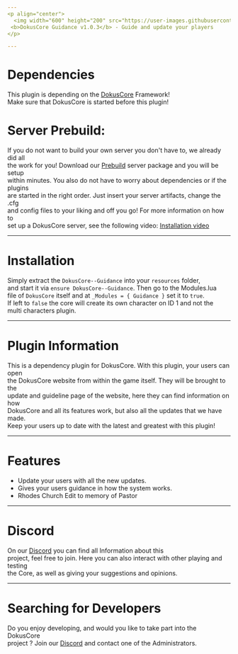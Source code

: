 ```yaml
---
<p align="center">
  <img width="600" height="200" src="https://user-images.githubusercontent.com/49053928/111937011-2e9b8080-8ac7-11eb-914a-a0d94380d611.gif"><br>
 <b>DokusCore Guidance v1.0.3</b> - Guide and update your players
</p>

---
```

# Dependencies
This plugin is depending on the [DokusCore](https://github.com/dokucore) Framework!<br>
Make sure that DokusCore is started before this plugin!

# Server Prebuild:
If you do not want to build your own server you don't have to, we already did all   <br>
the work for you! Download our [Prebuild](https://github.com/DokusCore/Server-Prebuild) server package and you will be setup  <br>
within minutes. You also do not have to worry about dependencies or if the plugins <br>
are started in the right order. Just insert your server artifacts, change the .cfg <br>
and config files to your liking and off you go! For more information on how to <br>
set up a DokusCore server, see the following video: [Installation video](https://www.youtube.com/watch?v=NlJFFRzWvDE) <br>

---
# Installation
Simply extract the `DokusCore--Guidance` into your `resources` folder, <br>
and start it via `ensure DokusCore--Guidance`. Then go to the Modules.lua <br>
file of `DokusCore` itself and at `_Modules = { Guidance }` set it to `true`. <br>
If left to `false` the core will create its own character on ID 1 and not the <br>
multi characters plugin.


---
# Plugin Information
This is a dependency plugin for DokusCore. With this plugin, your users can open <br>
the DokusCore website from within the game itself. They will be brought to the <br>
update and guideline page of the website, here they can find information on how <br>
DokusCore and all its features work, but also all the updates that we have made. <br>
Keep your users up to date with the latest and greatest with this plugin!

---
# Features
- Update your users with all the new updates.
- Gives your users guidance in how the system works.
- Rhodes Church Edit to memory of Pastor

---
# Discord
On our [Discord](https://discord.com/invite/ksQRq25Hcz) you can find all Information about this<br>
project, feel free to join. Here you can also interact with other playing and testing<br>
the Core, as well as giving your suggestions and opinions.

---
# Searching for Developers
Do you enjoy developing, and would you like to take part into the DokusCore<br>
project ? Join our [Discord](https://discord.io/dokuscore) and contact one of the Administrators.
